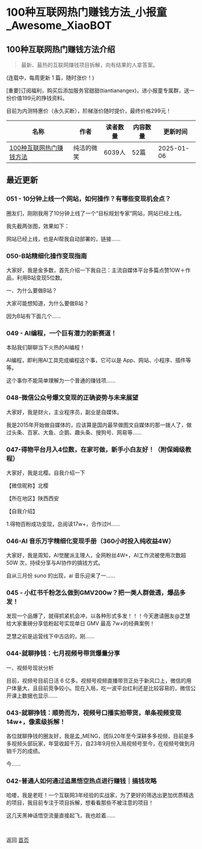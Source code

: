 # 100种互联网热门赚钱方法_小报童_Awesome_XiaoBOT

## 100种互联网热门赚钱方法介绍
> 最新、最热的互联网赚钱项目拆解，向有结果的人拿答案。    
    
(连载中，每周更新 1 篇，随时涨价！)    
    
[重要]订阅福利，购买后添加服务官甜甜(tiantianangex)，进小报童专属群，送一份价值199元的挣钱资料。    
    
目前为内测特惠价（永久买断），阶梯涨价随时提价，最终价格299元！  
  


|名称|作者|读者数量|内容数量|更新时间|
|---|---|---|---|---|
|[100种互联网热门赚钱方法](https://xiaobot.net/p/fly100?refer=0b133df9-27dc-423b-8101-639049001c13)|纯洁的微笑|6039人|52篇|2025-01-06|

## 最近更新
### 051 - 10分钟上线一个网站，如何操作？有哪些变现机会点？

圈友们，刚刚我用了10分钟上线了一个“目标规划专家”网站，网站已经上线。

我先截两张图，效果如下：

网站已经上线，也是AI帮我自动部署的，链接......

### 050-B站精细化操作变现指南

大家好，我是金多数，首先介绍一下我自己：主流自媒体平台多篇点赞10W＋作品，利用B站变现5位数。

一、为什么要做B站？

大家可能想知道，为什么要做B站？

因为B站有下面几个......

### 049 - AI编程，一个巨有潜力的新赛道！

本贴我们聊聊当下火热的AI编程！

AI编程，即利用AI工具完成编程这个事，它可以是 App、网站、小程序、插件等等。

这个事你不能简单理解为一个普通的赚钱项......

### 048-微信公众号爆文变现的正确姿势与未来展望

大家好，我是财火，主业程序员，副业是自媒体。

我是2015年开始做自媒体的，应该算是国内最早做图文自媒体的那一拨人了，做过头条、百家、大鱼、企鹅、趣头条、搜狗号、网易等......

### 047-得物平台月入4位数，在家可做，新手小白友好！（附保姆级教程）

大家好，我是北樱。自我介绍一下

【微信昵称】北樱

【所在地区】陕西西安

【自我介绍】

1.得物百粉成功变现，总阅读17w+，合作过H......

### 046-AI 音乐万字精细化变现手册（360小时投入纯收益4W）

大家好，我是周知，AI觉醒派主理人，全网粉丝4W+，AI工作流被使用次数超 50W 次，持续分享与AI协作的搞钱方式。

自从三月份 suno 的出现，ai 音乐迎来了一......

### 045 - 小红书千粉怎么做到GMV200w？把一类人群做透，爆品多发！

发现一个品爆了，就得抓紧机会冲，以各种形式多发！！！今天邀请圈友@芝慧 给大家重磅分享低粉起号实现单日 GMV 最高 7w+的经典案例！

芝慧之前是运营线下中古店的，刚......

### 044-就聊挣钱：七月视频号带货爆量分享

一、视频号现状分析

目前，视频号目前日活 6
亿多。视频号视频直播带货正处于新风口上，微信的用户体量大，且目前竞争较小。现在入局，吃一波平台红利还是比较容易的，微信公开课上数据也显示......

### 043-就聊挣钱：顺势而为，视频号口播实拍带货，单条视频变现14w+，像素级拆解！

各位就聊挣钱的圈友好，我是孟_MENG，团队20年至今深耕多多视频，目前是多多视频头部玩家，年营收超千万，自23年9月份入局视频号至今，在视频号做到月销千万的成绩。

今......

### 042-普通人如何通过追黑悟空热点进行赚钱｜搞钱攻略

哈喽，我是老旺！一个互联网3年经验的实战家，为了更好的筛选出更加优质精选的项目，我目前专注于项目拆解，想看看那些不被注意的项目！

这几天黑神话悟空流量直接起飞，我也趁着......


<a href="https://github.com/Reno9527/awesome-xiaobot" style="color: white; text-decoration: none;">awesome-xiaobot</a>

返回 [首页](../README.md)

